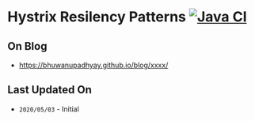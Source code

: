 # Hystrix Resilency Patterns [![Java CI](https://github.com/BhuwanUpadhyay/18-hystrix-resilency-patterns/workflows/Java%20CI/badge.svg)](https://github.com/BhuwanUpadhyay/18-hystrix-resilency-patterns/actions)

## On Blog
- https://bhuwanupadhyay.github.io/blog/xxxx/

## Last Updated On
- `2020/05/03` - Initial

